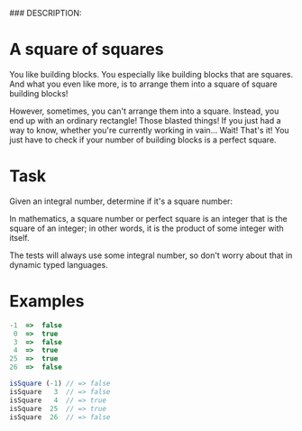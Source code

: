 ### DESCRIPTION:

# A square of squares
You like building blocks. You especially like building blocks that are squares. And what you even like more, is to arrange them into a square of square building blocks!

However, sometimes, you can't arrange them into a square. Instead, you end up with an ordinary rectangle! Those blasted things! If you just had a way to know, whether you're currently working in vain… Wait! That's it! You just have to check if your number of building blocks is a perfect square.

# Task
Given an integral number, determine if it's a square number:

In mathematics, a square number or perfect square is an integer that is the square of an integer; in other words, it is the product of some integer with itself.

The tests will always use some integral number, so don't worry about that in dynamic typed languages.

# Examples
```js
-1  =>  false
 0  =>  true
 3  =>  false
 4  =>  true
25  =>  true
26  =>  false
```

```js
isSquare (-1) // => false
isSquare   3  // => false
isSquare   4  // => true
isSquare  25  // => true
isSquare  26  // => false
```